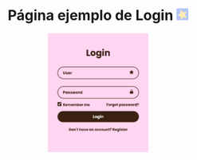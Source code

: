 <h1 align="center">Página ejemplo de Login <img src="enter.png" width="24px"></h1>
<div align="center">
  <img src="example.jpg" width="40%">
</div>

